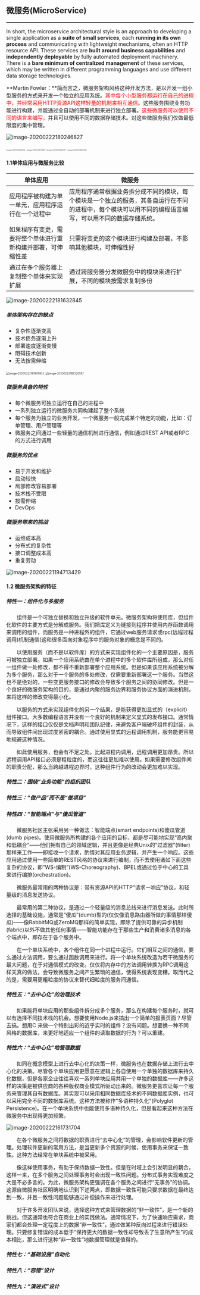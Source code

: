 ##  微服务(MicroService)

<hr style="height:2px"/>

In short, the microservice architectural style is an approach to developing a single application as a **suite of small services**, each **running in its own process** and communicating with lightweight mechanisms, often an HTTP resource API. These services are **built around business capabilities** and **independently deployable** by fully automated deployment machinery. There is a **bare minimum of centralized management** of these services, which may be written in different programming languages and use different data storage technologies.

**Martin Fowler：**简而言之，微服务架构风格这种开发方法，是以开发一组小型服务的方式来开发一个独立的应用系统。<font style="color:red">其中每个小型服务都运行在自己的进程中，并经常采用HTTP资源API这样轻量的机制来相互通信。</font>这些服务围绕业务功能进行构建，并能通过全自动的部署机制来进行独立部署。<font style="color:red">这些微服务可以使用不同的语言来编写，</font>并且可以使用不同的数据存储技术。对这些微服务我们仅做最低限度的集中管理。



![image-20200222180246827](./pic/image-20200222180246827.png)

<img src="./pic/image-20200222180640182.png" alt="image-20200222180640182" style="zoom: 25%;" />

<img src="./pic/image-20200222180739631.png" alt="image-20200222180739631" style="zoom:25%;" />

<img src="./pic/image-20200222180837907.png" alt="image-20200222180837907" style="zoom:25%;" />

<img src="./pic/image-20200222180954359.png" alt="image-20200222180954359" style="zoom:25%;" />

<h4>1.1单体应用与微服务比较</h4>

| 单体应用                                                     | 微服务                                                       |
| ------------------------------------------------------------ | ------------------------------------------------------------ |
| 应用程序被构建为单一单元，应用程序运行在一个进程中           | 应用程序通常根据业务拆分成不同的模块，每个模块是一个独立的服务，其各自运行在不同的进程中，每个模块可以用不同的编程语言编写，可以用不同的数据存储系统。 |
| 如果程序有变更，需要将整个单体进行重新构建并部署，可伸缩性差 | 只需将变更的这个模块进行构建及部署，不影响其他模块，可伸缩性好 |
| 通过在多个服务器上复制整个单体来实现扩展                     | 通过跨服务器分发微服务中的模块来进行扩展，不同的模块按需求复制多份 |



![image-20200222181632845](./pic/image-20200222181632845.png)

<h5>单体架构存在的缺点</h5>

- 复杂性逐渐变高
- 技术债务逐渐上升
- 部署速度逐渐变慢
- 阻碍技术创新
- 无法按需伸缩

<img src="./pic/image-20200222191945932.png" alt="image-20200222191945932" style="zoom:50%;" />

<img src="./pic/image-20200222192320587.png" alt="image-20200222192320587" style="zoom:50%;" />





<h5>微服务具备的特性</h5>

- 每个微服务可独立运行在自己的进程中
- 一系列独立运行的微服务共同构建起了整个系统
- 每个服务为独立的业务开发，一个微服务一般完成某个特定的功能，比如：订单管理、用户管理等
- 微服务之间通过一些轻量的通信机制进行通信，例如通过REST API或者RPC的方式进行调用



<h5>微服务的优点</h5>

- 易于开发和维护
- 启动较快
- 局部修改容易部署
- 技术栈不受限
- 按需伸缩
- DevOps



<h5>微服务带来的挑战</h5>

- 运维成本高
- 分布式的复杂性
- 接口调整成本高
- 重复劳动



![image-20200221194713429](./pic/image-20200221194713429.png)

<h4>1.2 微服务架构的特征</h4>

<h5>特性一：组件化与多服务</h5>

<p style='text-indent:2em'>组件是一个可独立替换和独立升级的软件单元。微服务架构将使用库，但组件化软件的主要方式是分解成服务。我们把库定义为链接到程序并使用内存函数调用来调用的组件，而服务是一种进程外的组件，它通过web服务请求或rpc(远程过程调用)机制通信(这和很多面向对象程序中的服务对象的概念是不同的。</p>

<p style="text-indent:2em">以使用服务（而不是以软件库）的方式来实现组件化的一个主要原因是，服务可被独立部署。如果一个应用系统由在单个进程中的多个软件库所组成，那么对任一组件做一处修改，都不得不重新部署整个应用系统。但是如果该应用系统被分解为多个服务，那么对于一个服务的多处修改，仅需要重新部署这一个服务。当然这也不是绝对的，一些变更服务接口的修改会导致多个服务之间的协同修改。但是一个良好的微服务架构的目的，是通过内聚的服务边界和服务协议方面的演进机制，来将这样的修改变得最小化。</p>

<p style="text-indent:2em">以服务的方式来实现组件化的另一个结果，是能获得更加显式的（explicit）组件接口。大多数编程语言并没有一个良好的机制来定义显式的发布接口。通常情况下，这样的接口仅仅是文档声明和团队纪律，来避免客户端破坏组件的封装，从而导致组件间出现过度紧密的耦合。通过使用显式的远程调用机制，服务能更容易地规避这种情况。</p>

<p style="text-indent:2em">如此使用服务，也会有不足之处。比起进程内调用，远程调用更加昂贵。所以远程调用API接口必须是粗粒度的，而这往往更加难以使用。如果需要修改组件间的职责分配，那么当跨越进程边界时，这种组件行为的改动会更加难以实现。</p>

<h5>特性二：围绕“业务功能”的组织团队</h5>

<h5>特性三：“做产品”而不是“做项目”</h5>

<h5>特性四：“智能端点”与“傻瓜管道”</h5>
<p style="text-indent:2em">微服务社区主张采用另一种做法：智能端点(smart endpoints)和傻瓜管道(dumb pipes)。使用微服务所构建的各个应用的目标，都是尽可能地实现“高内聚和低耦合”——他们拥有自己的领域逻辑，并且更像是经典Unix的“过滤器”(filter)那样来工作——即接收一个请求，酌情对其应用业务逻辑，并产生一个响应。这些应用通过使用一些简单的REST风格的协议来进行编制，而不去使用诸如下面这些复杂的协议，即”WS-编制”(WS-Choreography)、BPEL或通过位于中心的工具来进行编排(orchestration)。</p>

<p style="text-indent:2em">微服务最常用的两种协议是：带有资源API的HTTP“请求－响应”协议，和轻量级的消息发送协议。</p>

<p style="text-indent:2em">最常用的第二种协议，是通过一个轻量级的消息总线来进行消息发送。此时所选择的基础设施，通常是“傻瓜”(dumb)型的(仅仅像消息路由器所做的事情那样傻瓜)——像RabbitMQ或ZeroMQ那样的简单实现，即除了提供可靠的异步机制(fabric)以外不做其他任何事情——智能功能存在于那些生产和消费诸多消息的各个端点中，即存在于各个服务中。</p>

<p style="text-indent:2em">在一个单块系统中，各个组件在同一个进程中运行。它们相互之间的通信，要么通过方法调用，要么通过函数调用来进行。将一个单块系统改造为若干微服务的最大问题，在于对通信模式的改变。仅仅将内存中的方法调用转换为RPC调用这样天真的做法，会导致微服务之间产生繁琐的通信，使得系统表现变糟。取而代之的是，需要用更粗粒度的协议来替代细粒度的服务间通信。</p>

<h5>特性五：“去中心化”的治理技术</h5>

<p style="text-indent:2em">如果能将单块应用的那些组件拆分成多个服务，那么在构建每个服务时，就可以有选择不同技术栈的机会。想要使用Node.js来搞出一个简单的报表页面？尽管去搞。想用C  来做一个特别出彩的近乎实时的组件？没有问题。想要换一种不同风格的数据库，来更好地适应一个组件的读取数据的行为？可以重建。</p>

<h5>特性六：“去中心化”地管理数据</h5>

<p style="text-indent:2em">如同在概念模型上进行去中心化的决策一样，微服务也在数据存储上进行去中心化的决策。尽管各个单块应用更愿意在逻辑上各自使用一个单独的数据库来持久化数据，但是各家企业往往喜欢一系列单块应用共用一个单独的数据库——许多这样的决策是被供应商的各种版权商业模式所驱动出来的。微服务更喜欢让每一个服务来管理其自有数据库。其实现可以采用相同数据库技术的不同数据库实例，也可以采用完全不同的数据库系统。这种方法被称作“多语种持久化”(Polyglot Persistence)。在一个单块系统中也能使用多语种持久化，但是看起来这种方法在微服务中出现得更加频繁。</p>

![image-20200222161731704](./pic/image-20200222161731704.png)

<p style="text-indent:2em">在各个微服务之间将数据的职责进行“去中心化”的管理，会影响软件更新的管理。处理软件更新的常用方法，是当更新多个资源的时候，使用事务来保证一致性。这种方法经常在单块系统中被采用。</p>

<p style="text-indent:2em">像这样使用事务，有助于保持数据一致性。但是在时域上会引发明显的耦合，这样一来，在多个服务之间处理事务时会出现一致性问题。分布式事务实现难度之大是不必多言的。为此，微服务架构更强调在各个服务之间进行“无事务”的协调。这源自微服务社区明确地认识到下述两点，即数据一致性可能只要求数据在最终达到一致，并且一致性问题能够通过补偿操作来进行处理。</p>

<p style="text-indent:2em">对于许多开发团队来说，选择这种方式来管理数据的“非一致性”，是一个新的挑战。但这通常也符合在商业上的实践做法。通常情况下，为了快速响应需求，商家们都会处理一定程度上的数据“非一致性”，通过做某种反向过程来进行错误处理。只要修复错误的成本低于“保持更大的数据一致性却导致丢了生意所产生”的成本相比，那么进行这种“非一致性”地数据管理就是值得的。</p>

<h5>特性七：“基础设施”自动化</h5>

<h5>特性八：“容错”设计</h5>

<h5>特性九：“演进式”设计</h5>

